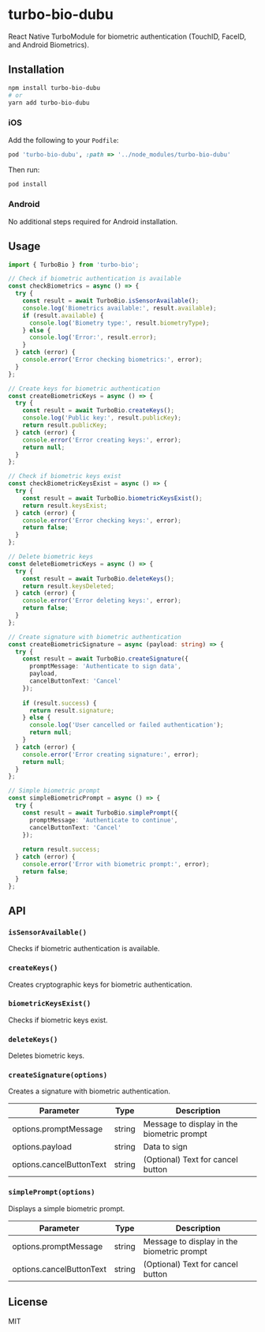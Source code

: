 # turbo-bio-dubu

React Native TurboModule for biometric authentication (TouchID, FaceID, and Android Biometrics).

## Installation

```bash
npm install turbo-bio-dubu
# or
yarn add turbo-bio-dubu
```

### iOS

Add the following to your `Podfile`:

```ruby
pod 'turbo-bio-dubu', :path => '../node_modules/turbo-bio-dubu'
```

Then run:

```bash
pod install
```

### Android

No additional steps required for Android installation.

## Usage

```typescript
import { TurboBio } from 'turbo-bio';

// Check if biometric authentication is available
const checkBiometrics = async () => {
  try {
    const result = await TurboBio.isSensorAvailable();
    console.log('Biometrics available:', result.available);
    if (result.available) {
      console.log('Biometry type:', result.biometryType);
    } else {
      console.log('Error:', result.error);
    }
  } catch (error) {
    console.error('Error checking biometrics:', error);
  }
};

// Create keys for biometric authentication
const createBiometricKeys = async () => {
  try {
    const result = await TurboBio.createKeys();
    console.log('Public key:', result.publicKey);
    return result.publicKey;
  } catch (error) {
    console.error('Error creating keys:', error);
    return null;
  }
};

// Check if biometric keys exist
const checkBiometricKeysExist = async () => {
  try {
    const result = await TurboBio.biometricKeysExist();
    return result.keysExist;
  } catch (error) {
    console.error('Error checking keys:', error);
    return false;
  }
};

// Delete biometric keys
const deleteBiometricKeys = async () => {
  try {
    const result = await TurboBio.deleteKeys();
    return result.keysDeleted;
  } catch (error) {
    console.error('Error deleting keys:', error);
    return false;
  }
};

// Create signature with biometric authentication
const createBiometricSignature = async (payload: string) => {
  try {
    const result = await TurboBio.createSignature({
      promptMessage: 'Authenticate to sign data',
      payload,
      cancelButtonText: 'Cancel'
    });
    
    if (result.success) {
      return result.signature;
    } else {
      console.log('User cancelled or failed authentication');
      return null;
    }
  } catch (error) {
    console.error('Error creating signature:', error);
    return null;
  }
};

// Simple biometric prompt
const simpleBiometricPrompt = async () => {
  try {
    const result = await TurboBio.simplePrompt({
      promptMessage: 'Authenticate to continue',
      cancelButtonText: 'Cancel'
    });
    
    return result.success;
  } catch (error) {
    console.error('Error with biometric prompt:', error);
    return false;
  }
};
```

## API

### `isSensorAvailable()`
Checks if biometric authentication is available.

### `createKeys()`
Creates cryptographic keys for biometric authentication.

### `biometricKeysExist()`
Checks if biometric keys exist.

### `deleteKeys()`
Deletes biometric keys.

### `createSignature(options)`
Creates a signature with biometric authentication.

| Parameter | Type | Description |
|-----------|------|-------------|
| options.promptMessage | string | Message to display in the biometric prompt |
| options.payload | string | Data to sign |
| options.cancelButtonText | string | (Optional) Text for cancel button |

### `simplePrompt(options)`
Displays a simple biometric prompt.

| Parameter | Type | Description |
|-----------|------|-------------|
| options.promptMessage | string | Message to display in the biometric prompt |
| options.cancelButtonText | string | (Optional) Text for cancel button |

## License

MIT
